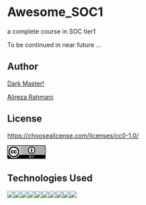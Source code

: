 # Awesome_SOC1
a complete course in SOC tier1

<p>To be continued in near future ...</p>


## Author

[Dark Master!](https://github.com/pakoti)

ََ[Alireza Rahmani](https://www.linkedin.com/in/alireza-rahmani-83587482/)


## License

https://choosealicense.com/licenses/cc0-1.0/


<img src=88x31.png>


## Technologies Used
<img src="https://img.shields.io/badge/powershell-5391FE?style=for-the-badge&logo=powershell&logoColor=white"><img src="https://img.shields.io/badge/VMware-231f20?style=for-the-badge&logo=VMware&logoColor=white"><img src="https://img.shields.io/badge/VirtualBox-21416b?style=for-the-badge&logo=VirtualBox&logoColor=white"><img src="https://img.shields.io/badge/GNU%20Bash-4EAA25?style=for-the-badge&logo=GNU%20Bash&logoColor=white"><img src="https://img.shields.io/badge/GIT-E44C30?style=for-the-badge&logo=git&logoColor=white" ><img src="https://img.shields.io/badge/VSCode-0078D4?style=for-the-badge&logo=visual%20studio%20code&logoColor=white"><img src="https://img.shields.io/badge/Linux-FCC624?style=for-the-badge&logo=linux&logoColor=black"><img src="https://img.shields.io/badge/Ubuntu-E95420?style=for-the-badge&logo=ubuntu&logoColor=white" ><img src="https://img.shields.io/badge/Windows_11-0078d4?style=for-the-badge&logo=windows-11&logoColor=white"><img src="https://img.shields.io/badge/Windows-0078D6?style=for-the-badge&logo=windows&logoColor=white">